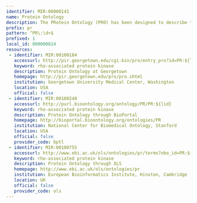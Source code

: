 ```yaml
---
identifier: MIR:00000141
name: Protein Ontology
description: The PRotein Ontology (PRO) has been designed to describe the relationships of proteins and protein evolutionary classes, to delineate the multiple protein forms of a gene locus (ontology for protein forms), and to interconnect existing ontologies.
prefix: pr
pattern: ^PR\:\d+$
prefixed: 1
local_id: 000000024
resources:
 - identifier: MIR:00100184
   accessurl: http://pir.georgetown.edu/cgi-bin/pro/entry_pro?id=PR:${lid}
   keyword: rho-associated protein kinase
   description: Protein Ontology at Georgetown
   homepage: http://pir.georgetown.edu/pro/pro.shtml
   institution: Georgetown University Medical Center, Washington
   location: USA
   official: false
 - identifier: MIR:00100240
   accessurl: http://purl.bioontology.org/ontology/PR/PR:${lid}
   keyword: rho-associated protein kinase
   description: Protein Ontology through BioPortal
   homepage: http://bioportal.bioontology.org/ontologies/PR
   institution: National Center for Biomedical Ontology, Stanford
   location: USA
   official: false
   provider_code: bptl
 - identifier: MIR:00100755
   accessurl: http://www.ebi.ac.uk/ols/ontologies/pr/terms?obo_id=PR:${lid}
   keyword: rho-associated protein kinase
   description: Protein Ontology through OLS
   homepage: http://www.ebi.ac.uk/ols/ontologies/pr
   institution: European Bioinformatics Institute, Hinxton, Cambridge
   location: UK
   official: false
   provider_code: ols
---
```

